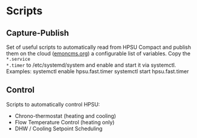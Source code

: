 # Scripts

## Capture-Publish

Set of useful scripts to automatically read from HPSU Compact and publish them on the cloud ([emoncms.org](http://emoncms.org)) a configurable list of variables.
Copy the
<code>*.service
*.timer</code>
to
/etc/systemd/system
and enable and start it via systemctl. Examples:
systemctl enable hpsu.fast.timer
systemctl start hpsu.fast.timer

## Control

Scripts to automatically control HPSU:
* Chrono-thermostat (heating and cooling)
* Flow Temperature Control (heating only)
* DHW / Cooling Setpoint Scheduling
